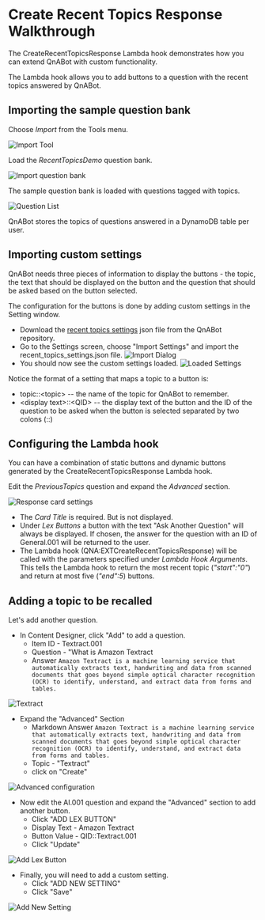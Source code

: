 # Create Recent Topics Response Walkthrough

The CreateRecentTopicsResponse Lambda hook demonstrates how you can extend QnABot with custom functionality.

The Lambda hook allows you to add buttons to a question with the recent topics answered by QnABot.

## Importing the sample question bank

Choose *Import* from the Tools menu.

![Import Tool](./Import.png)

Load the *RecentTopicsDemo* question bank.

![Import question bank](./Import_qnabank.png)

The sample question bank is loaded with questions tagged with topics.

![Question List](./question_list.png)

QnABot stores the topics of questions answered in a DynamoDB table per user.

## Importing custom settings

QnABot needs three pieces of information to display the buttons - the topic, the text that should be displayed on the button and the question
that should be asked based on the button selected.

The configuration for the buttons is done by adding custom settings in the Setting window.

- Download the [recent topics settings](./recent_topics_settings.json) json file from the QnABot repository.
- Go to the Settings screen, choose "Import Settings" and import the recent_topics_settings.json file.
![Import Dialog](./import_dialog.png)
- You should now see the custom settings loaded.
![Loaded Settings](./loaded_settings.png)

Notice the format of a setting that maps a topic to a button is:

- topic::\<topic\> -- the name of the topic for QnABot to remember.
- \<display text\>::\<QID\> -- the display text of the button and the ID of the question to be asked when the button is selected separated by two colons (::)

## Configuring the Lambda hook

You can have a combination of static buttons and dynamic buttons generated by the CreateRecentTopicsResponse Lambda hook.

Edit the *PreviousTopics* question and expand the *Advanced* section.

![Response card settings](./response_card.png)

- The *Card Title* is required. But is not displayed.
- Under *Lex Buttons* a button with the text "Ask Another Question" will always be displayed.  If chosen, the answer for the question with an ID of General.001 will be returned to the user.
- The Lambda hook (QNA:EXTCreateRecentTopicsResponse) will be called with the parameters specified under *Lambda Hook Arguments*. This tells the Lambda hook to return the most recent topic (*"start":"0"*) and return at most five (*"end":5*) buttons.

## Adding a topic to be recalled

Let's add another question.

- In Content Designer, click "Add" to add a question.
  - Item ID - Textract.001
  - Question - "What is Amazon Textract
  - Answer `Amazon Textract is a machine learning service that automatically extracts text, handwriting and data from scanned documents that goes beyond simple optical character recognition (OCR) to identify, understand, and extract data from forms and tables.`

![Textract](./textract.png)

- Expand the "Advanced" Section
  - Markdown Answer `Amazon Textract is a machine learning service that automatically extracts text, handwriting and data from scanned documents that goes beyond simple optical character recognition (OCR) to identify, understand, and extract data from forms and tables.`
  - Topic - "Textract"
  - click on "Create"

![Advanced configuration](./advanced.png)

- Now edit the AI.001 question and expand the "Advanced" section to add another button.
  - Click "ADD LEX BUTTON"
  - Display Text - Amazon Textract
  - Button Value - QID::Textract.001
  - Click "Update"

![Add Lex Button](./add_lex_button.png)

- Finally, you will need to add a custom setting.
  - Click "ADD NEW SETTING"
  - Click "Save"

![Add New Setting](./add_new_setting.png)
